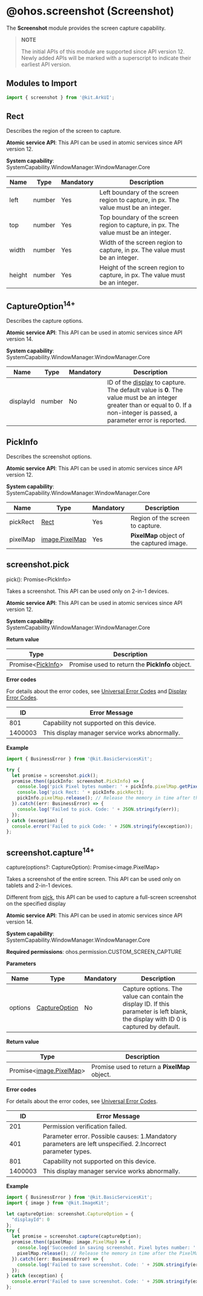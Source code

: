 # @ohos.screenshot (Screenshot)

The **Screenshot** module provides the screen capture capability.

>  **NOTE**
>
> The initial APIs of this module are supported since API version 12. Newly added APIs will be marked with a superscript to indicate their earliest API version.

## Modules to Import

```ts
import { screenshot } from '@kit.ArkUI';
```

## Rect

Describes the region of the screen to capture.

**Atomic service API**: This API can be used in atomic services since API version 12.

**System capability**: SystemCapability.WindowManager.WindowManager.Core

| Name| Type  | Mandatory| Description                                                        |
| ------ | ------ | ---- | ------------------------------------------------------------ |
| left   | number | Yes  | Left boundary of the screen region to capture, in px. The value must be an integer.|
| top    | number | Yes  | Top boundary of the screen region to capture, in px. The value must be an integer.|
| width  | number | Yes  | Width of the screen region to capture, in px. The value must be an integer.|
| height | number | Yes  | Height of the screen region to capture, in px. The value must be an integer.|

## CaptureOption<sup>14+</sup>

Describes the capture options.

**Atomic service API**: This API can be used in atomic services since API version 14.

**System capability**: SystemCapability.WindowManager.WindowManager.Core

| Name| Type  | Mandatory| Description                                                        |
| ------ | ------ | ---- | ------------------------------------------------------------ |
| displayId | number | No| ID of the [display](js-apis-display.md#display) to capture. The default value is **0**. The value must be an integer greater than or equal to 0. If a non-integer is passed, a parameter error is reported.|

## PickInfo

Describes the screenshot options.

**Atomic service API**: This API can be used in atomic services since API version 12.

**System capability**: SystemCapability.WindowManager.WindowManager.Core

| Name                | Type         | Mandatory| Description                                                        |
| -------------------- | ------------- | ---- | ------------------------------------------------------------ |
| pickRect             | [Rect](#rect) | Yes  | Region of the screen to capture.                      |
| pixelMap             | [image.PixelMap](../apis-image-kit/js-apis-image.md#pixelmap7)  | Yes  | **PixelMap** object of the captured image.|

## screenshot.pick

pick(): Promise&lt;PickInfo&gt;

Takes a screenshot. This API can be used only on 2-in-1 devices.

**Atomic service API**: This API can be used in atomic services since API version 12.

**System capability**: SystemCapability.WindowManager.WindowManager.Core

**Return value**

| Type                         | Description                                           |
| ----------------------------- | ----------------------------------------------- |
| Promise&lt;[PickInfo](#pickinfo)&gt; | Promise used to return the **PickInfo** object.|

**Error codes**

For details about the error codes, see [Universal Error Codes](../errorcode-universal.md) and [Display Error Codes](errorcode-display.md).

| ID| Error Message|
| ------- | ----------------------- |
| 801 | Capability not supported on this device. |
| 1400003 | This display manager service works abnormally. |

**Example**

```ts
import { BusinessError } from '@kit.BasicServicesKit';

try {
  let promise = screenshot.pick();
  promise.then((pickInfo: screenshot.PickInfo) => {
    console.log('pick Pixel bytes number: ' + pickInfo.pixelMap.getPixelBytesNumber());
    console.log('pick Rect: ' + pickInfo.pickRect);
    pickInfo.pixelMap.release(); // Release the memory in time after the PixelMap is no longer needed.
  }).catch((err: BusinessError) => {
    console.log('Failed to pick. Code: ' + JSON.stringify(err));
  });
} catch (exception) {
  console.error('Failed to pick Code: ' + JSON.stringify(exception));
};
```

## screenshot.capture<sup>14+</sup>

capture(options?: CaptureOption): Promise&lt;image.PixelMap&gt;

Takes a screenshot of the entire screen. This API can be used only on tablets and 2-in-1 devices.

Different from [pick](#screenshotpick), this API can be used to capture a full-screen screenshot on the specified display

**Atomic service API**: This API can be used in atomic services since API version 14.

**System capability**: SystemCapability.WindowManager.WindowManager.Core

**Required permissions**: ohos.permission.CUSTOM_SCREEN_CAPTURE

**Parameters**

| Name | Type                                   | Mandatory| Description                                                        |
| ------- | --------------------------------------- | ---- | ------------------------------------------------------------ |
| options | [CaptureOption](#captureoption14) | No|  Capture options. The value can contain the display ID. If this parameter is left blank, the display with ID 0 is captured by default.|

**Return value**

| Type                         | Description                                           |
| ----------------------------- | ----------------------------------------------- |
| Promise&lt;[image.PixelMap](../apis-image-kit/js-apis-image.md#pixelmap7)&gt; | Promise used to return a **PixelMap** object.|

**Error codes**

For details about the error codes, see [Universal Error Codes](../errorcode-universal.md).

| ID| Error Message|
| ------- | -------------------------- |
| 201     | Permission verification failed.|
| 401     | Parameter error. Possible causes: 1.Mandatory parameters are left unspecified. 2.Incorrect parameter types.|
| 801 | Capability not supported on this device.|
| 1400003 | This display manager service works abnormally.|

**Example**

```ts
import { BusinessError } from '@kit.BasicServicesKit';
import { image } from '@kit.ImageKit';

let captureOption: screenshot.CaptureOption = {
  "displayId": 0
};
try {
  let promise = screenshot.capture(captureOption);
  promise.then((pixelMap: image.PixelMap) => {
    console.log('Succeeded in saving screenshot. Pixel bytes number: ' + pixelMap.getPixelBytesNumber());
    pixelMap.release(); // Release the memory in time after the PixelMap is used.
  }).catch((err: BusinessError) => {
    console.log('Failed to save screenshot. Code: ' + JSON.stringify(err));
  });
} catch (exception) {
  console.error('Failed to save screenshot. Code: ' + JSON.stringify(exception));
};

